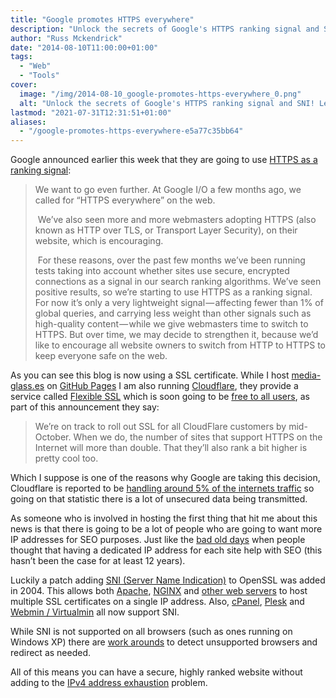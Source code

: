 ```yaml
---
title: "Google promotes HTTPS everywhere"
description: "Unlock the secrets of Google's HTTPS ranking signal and SNI! Learn how to secure your site for maximum visibility."
author: "Russ Mckendrick"
date: "2014-08-10T11:00:00+01:00"
tags:
  - "Web"
  - "Tools"
cover:
  image: "/img/2014-08-10_google-promotes-https-everywhere_0.png"
  alt: "Unlock the secrets of Google's HTTPS ranking signal and SNI! Learn how to secure your site for maximum visibility."
lastmod: "2021-07-31T12:31:51+01:00"
aliases:
  - "/google-promotes-https-everywhere-e5a77c35bb64"
---
```


Google announced earlier this week that they are going to use [HTTPS as a ranking signal](http://googleonlinesecurity.blogspot.co.uk/2014/08/https-as-ranking-signal_6.html):

> We want to go even further. At Google I/O a few months ago, we called for “HTTPS everywhere” on the web.
> 
>  We’ve also seen more and more webmasters adopting HTTPS (also known as HTTP over TLS, or Transport Layer Security), on their website, which is encouraging.
> 
>  For these reasons, over the past few months we’ve been running tests taking into account whether sites use secure, encrypted connections as a signal in our search ranking algorithms. We’ve seen positive results, so we’re starting to use HTTPS as a ranking signal. For now it’s only a very lightweight signal — affecting fewer than 1% of global queries, and carrying less weight than other signals such as high-quality content — while we give webmasters time to switch to HTTPS. But over time, we may decide to strengthen it, because we’d like to encourage all website owners to switch from HTTP to HTTPS to keep everyone safe on the web.

As you can see this blog is now using a SSL certificate. While I host [media-glass.es](/) on [GitHub Pages](https://pages.github.com/) I am also running [Cloudflare](https://www.cloudflare.com/), they provide a service called [Flexible SSL](https://support.cloudflare.com/hc/en-us/articles/200170516-How-do-I-add-SSL-to-my-site-) which is soon going to be [free to all users](http://blog.cloudflare.com/google-now-factoring-https-support-into-ranking-cloudflare-on-track-to-make-it-free-and-easy), as part of this announcement they say:

> We’re on track to roll out SSL for all CloudFlare customers by mid-October. When we do, the number of sites that support HTTPS on the Internet will more than double. That they’ll also rank a bit higher is pretty cool too.

Which I suppose is one of the reasons why Google are taking this decision, Cloudflare is reported to be [handling around 5% of the internets traffic](http://www.businessinsider.com/cloudflare-is-ready-to-take-on-cisco-2014-8) so going on that statistic there is a lot of unsecured data being transmitted.

As someone who is involved in hosting the first thing that hit me about this news is that there is going to be a lot of people who are going to want more IP addresses for SEO purposes. Just like the [bad old days](http://www.mattcutts.com/blog/myth-busting-virtual-hosts-vs-dedicated-ip-addresses/) when people thought that having a dedicated IP address for each site help with SEO (this hasn’t been the case for at least 12 years).

Luckily a patch adding [SNI (Server Name Indication)](http://en.wikipedia.org/wiki/Server_Name_Indication) to OpenSSL was added in 2004. This allows both [Apache](https://wiki.apache.org/httpd/NameBasedSSLVHostsWithSNI), [NGINX](http://nginx.org/en/docs/http/configuring_https_servers.html) and [other web servers](http://en.wikipedia.org/wiki/Server_Name_Indication#Servers) to host multiple SSL certificates on a single IP address. Also, [cPanel](http://blog.cpanel.net/ssl-improvements-for-cpanel-whm/), [Plesk](http://kb.sp.parallels.com/en/114445) and [Webmin / Virtualmin](https://www.virtualmin.com/node/18136) all now support SNI.

While SNI is not supported on all browsers (such as ones running on Windows XP) there are [work arounds](http://stackoverflow.com/questions/5154596/is-ssl-sni-actually-used-and-supported-in-browsers) to detect unsupported browsers and redirect as needed.

All of this means you can have a secure, highly ranked website without adding to the [IPv4 address exhaustion](http://en.wikipedia.org/wiki/IPv4_address_exhaustion) problem.
